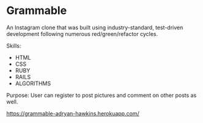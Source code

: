 # Grammable 

An Instagram clone that was built using industry-standard, test-driven
development following numerous red/green/refactor cycles.

Skills:
* HTML
* CSS
* RUBY
* RAILS
* ALGORITHMS

Purpose: User can register to post pictures and comment
on other posts as well.

https://grammable-adryan-hawkins.herokuapp.com/
